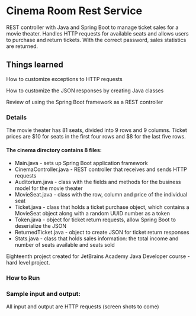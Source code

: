 # Cinema Room Rest Service
REST controller with Java and Spring Boot to manage ticket sales for a movie theater.  Handles HTTP requests for available seats and allows users to purchase and return tickets. With the correct password, sales statistics are returned.

## Things learned 

How to customize exceptions to HTTP requests

How to customize the JSON responses by creating Java classes

Review of using the Spring Boot framework as a REST controller 

### Details

The movie theater has 81 seats, divided into 9 rows and 9 columns. Ticket prices are $10 for seats in the first four rows and $8 for the last five rows.

#### The cinema directory contains 8 files: 

* Main.java - sets up Spring Boot application framework 
* CinemaController.java - REST controller that receives and sends HTTP requests
* Auditorium.java - class with the fields and methods for the business model for the movie theater
* MovieSeat.java - class with the row, column and price of the individual seat
* Ticket.java - class that holds a ticket purchase object, which contains a MovieSeat object along with a random UUID number as a token
* Token.java - object for ticket return requests, allow Spring Boot to deserialize the JSON 
* ReturnedTicket.java - object to create JSON for ticket return responses
* Stats.java - class that holds sales information: the total income and number of seats available and seats sold

Eighteenth project created for JetBrains Academy Java Developer course - hard level project.

### How to Run

### Sample input and output:

All input and output are HTTP requests (screen shots to come)
